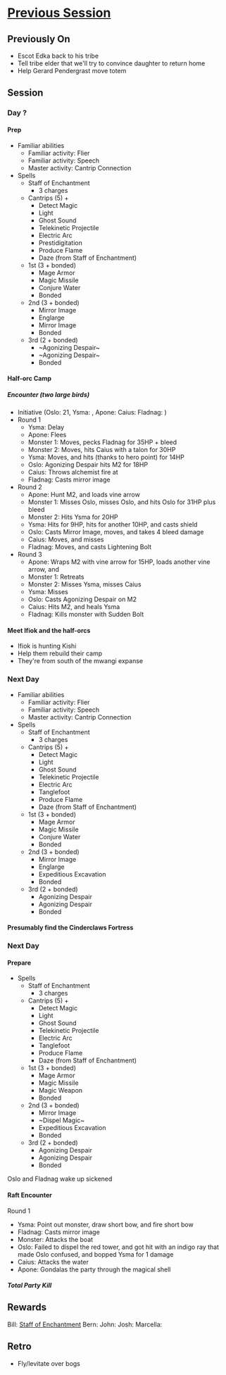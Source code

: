 # [Previous Session](./2020-11-11.md)

## Previously On

- Escot Edka back to his tribe
- Tell tribe elder that we'll try to convince daughter to return home
- Help Gerard Pendergrast move totem

## Session

### Day ?

#### Prep

- Familiar abilities
  - Familiar activity: Flier
  - Familiar activity: Speech
  - Master activity: Cantrip Connection
- Spells
  - Staff of Enchantment
    - 3 charges
  - Cantrips (5) + 
    - Detect Magic
    - Light
    - Ghost Sound
    - Telekinetic Projectile
    - Electric Arc
    - Prestidigitation
    - Produce Flame
    - Daze (from Staff of Enchantment)
  - 1st (3 + bonded)
    - Mage Armor
    - Magic Missile
    - Conjure Water
    - Bonded
  - 2nd (3 + bonded)
    - Mirror Image
    - Englarge
    - Mirror Image
    - Bonded
  - 3rd (2 + bonded)
    - ~Agonizing Despair~
    - ~Agonizing Despair~
    - Bonded

#### Half-orc Camp

##### Encounter (two large birds)

- Initiative (Oslo: 21, Ysma: , Apone: Caius: Fladnag: )
- Round 1
  - Ysma: Delay
  - Apone: Flees
  - Monster 1: Moves, pecks Fladnag for 35HP + bleed
  - Monster 2: Moves, hits Caius with a talon for 30HP
  - Ysma: Moves, and hits (thanks to hero point) for 14HP
  - Oslo: Agonizing Despair hits M2 for 18HP
  - Caius: Throws alchemist fire at 
  - Fladnag: Casts mirror image
- Round 2
  - Apone: Hunt M2, and loads vine arrow
  - Monster 1: Misses Oslo, misses Oslo, and hits Oslo for 31HP plus bleed
  - Monster 2: Hits Ysma for 20HP
  - Ysma: Hits for 9HP, hits for another 10HP, and casts shield
  - Oslo: Casts Mirror Image, moves, and takes 4 bleed damage
  - Caius: Moves, and misses
  - Fladnag: Moves, and casts Lightening Bolt
- Round 3
  - Apone: Wraps M2 with vine arrow for 15HP, loads another vine arrow, and 
  - Monster 1: Retreats
  - Monster 2: Misses Ysma, misses Caius
  - Ysma: Misses
  - Oslo: Casts Agonizing Despair on M2
  - Caius: Hits M2, and heals Ysma
  - Fladnag: Kills monster with Sudden Bolt

#### Meet Ifiok and the half-orcs

- Ifiok is hunting Kishi
- Help them rebuild their camp
- They're from south of the mwangi expanse

### Next Day

- Familiar abilities
  - Familiar activity: Flier
  - Familiar activity: Speech
  - Master activity: Cantrip Connection
- Spells
  - Staff of Enchantment
    - 3 charges
  - Cantrips (5) + 
    - Detect Magic
    - Light
    - Ghost Sound
    - Telekinetic Projectile
    - Electric Arc
    - Tanglefoot
    - Produce Flame
    - Daze (from Staff of Enchantment)
  - 1st (3 + bonded)
    - Mage Armor
    - Magic Missile
    - Conjure Water
    - Bonded
  - 2nd (3 + bonded)
    - Mirror Image
    - Englarge
    - Expeditious Excavation
    - Bonded
  - 3rd (2 + bonded)
    - Agonizing Despair
    - Agonizing Despair
    - Bonded

#### Presumably find the Cinderclaws Fortress

### Next Day

#### Prepare

- Spells
  - Staff of Enchantment
    - 3 charges
  - Cantrips (5) + 
    - Detect Magic
    - Light
    - Ghost Sound
    - Telekinetic Projectile
    - Electric Arc
    - Tanglefoot
    - Produce Flame
    - Daze (from Staff of Enchantment)
  - 1st (3 + bonded)
    - Mage Armor
    - Magic Missile
    - Magic Weapon
    - Bonded
  - 2nd (3 + bonded)
    - Mirror Image
    - ~Dispel Magic~
    - Expeditious Excavation
    - Bonded
  - 3rd (2 + bonded)
    - Agonizing Despair
    - Agonizing Despair
    - Bonded

Oslo and Fladnag wake up sickened

#### Raft Encounter

Round 1
  - Ysma: Point out monster, draw short bow, and fire short bow
  - Fladnag: Casts mirror image
  - Monster: Attacks the boat
  - Oslo: Failed to dispel the red tower, and got hit with an indigo ray that made Oslo confused, and bopped Ysma for 1 damage
  - Caius: Attacks the water
  - Apone: Gondalas the party through the magical shell

##### Total Party Kill


## Rewards

Bill: [Staff of Enchantment](https://2e.aonprd.com/Equipment.aspx?ID=354)
Bern: 
John: 
Josh: 
Marcella: 
  
## Retro

- Fly/levitate over bogs
